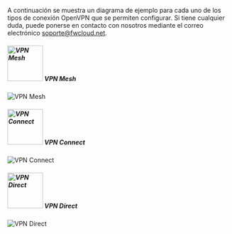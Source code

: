 
<div class="ui-g">
  <div class="ui-g-12">
    <p>A continuación se muestra un diagrama de ejemplo para cada uno de los tipos de conexión OpenVPN que se permiten configurar. Si tiene cualquier duda, puede ponerse en contacto con nosotros mediante el correo electrónico <a href="mailto:soporte@fwcloud.net">soporte@fwcloud.net</a>.</p>
  </div>
  
  <div class="ui-g-12 fwc-centered">
    <h5 class="fwcWhite fwcGradientGreenBg">
      <img src="assets/img/vpn/Mesh.svg" alt="VPN Mesh" height="80px" width="auto">
      VPN Mesh
    </h5>
    <img src="assets/img/vpn/Diagrama-VPN_Mesh.jpg" alt="VPN Mesh">
  </div>

  <div class="ui-g-12 fwc-centered">
    <h5 class="fwcWhite fwcGradientBlueBg">
      <img src="assets/img/vpn/Connect.svg" alt="VPN Connect" height="80px" width="auto">
      VPN Connect
    </h5>
    <img src="assets/img/vpn/Diagrama-VPN_Connect.jpg" alt="VPN Connect">
  </div>

  <div class="ui-g-12 fwc-centered">
    <h5 class="fwcWhite fwcGradientPurpleBg">
      <img src="assets/img/vpn/Direct.svg" alt="VPN Direct" height="80px" width="auto">
      VPN Direct
    </h5>
    <img src="assets/img/vpn/Diagrama-VPN_Direct.jpg" alt="VPN Direct">
  </div>
</div>

